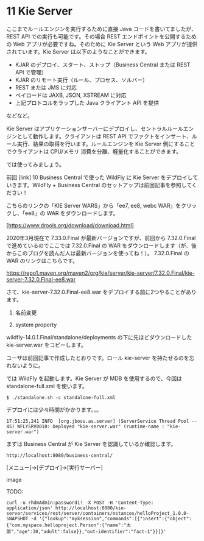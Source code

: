 # 11 Kie Server
ここまでルールエンジンを実行するために直接 Java コードを書いてましたが、REST API での実行も可能です。その場合 REST エンドポイントを公開するための Web アプリが必要ですね。そのために Kie Server という Web アプリが提供されています。Kie Server は以下のようなことができます。

- KJAR のデプロイ、スタート、ストップ（Business Central または REST API で管理）
- KJAR のリモート実行（ルール、プロセス、ソルバー）
- REST または JMS に対応
- ペイロードは JAXB, JSON, XSTREAM に対応
- 上記プロトコルをラップした Java クライアント API を提供

などなど。

Kie Server はアプリケーションサーバーにデプロイし、セントラルルールエンジンとして動作します。クライアントは REST API でファクトをインサート、ルール実行、結果の取得を行います。ルールエンジンを Kie Server 側にすることでクライアントは CPU/メモリ 消費を分離、軽量化することができます。

では使ってみましょう。

前回 [link] 10 Business Central で使った WildFly に Kie Server をデプロイしていきます。WildFly + Business Central のセットアップは前回記事を参照してください！

こちらのリンクの「KIE Server WARS」から「ee7, ee8, webc WAR」をクリックし、「ee8」の WAR をダウンロードします。

[https://www.drools.org/download/download.html]

2020年3月現在で 7.33.0.Final が最新バージョンですが、前回から 7.32.0.Final で進めているのでここでは 7.32.0.Final の WAR をダウンロードします（が、後からこのブログを読んだ人は最新バージョンを使ってね！）。 7.32.0.Final の WAR のリンクはこちらです。

https://repo1.maven.org/maven2/org/kie/server/kie-server/7.32.0.Final/kie-server-7.32.0.Final-ee8.war

さて、kie-server-7.32.0.Final-ee8.war をデプロイする前に2つやることがあります。

1) 名前変更

2) system property

wildfly-14.0.1.Final/standalone/deployments の下に先ほどダウンロードした kie-server.war をコピーします。

ユーザは前回記事で作成したとおりです。ロール kie-server を持たせるのを忘れないように。

では WildFly を起動します。Kie Server が MDB を使用するので、今回は standalone-full.xml を使います。

```
$ ./standalone.sh -c standalone-full.xml
```

デプロイには少々時間がかかります。。。

```
17:51:25,241 INFO  [org.jboss.as.server] (ServerService Thread Pool -- 45) WFLYSRV0010: Deployed "kie-server.war" (runtime-name : "kie-server.war")
```

まずは Business Central が Kie Server を認識しているか確認します。

```
http://localhost:8080/business-central/
```

[メニュー]->[デプロイ]->[実行サーバー]

image

TODO:

```
curl -u rhdmAdmin:password1! -X POST -H 'Content-Type: application/json' http://localhost:8080/kie-server/services/rest/server/containers/nstances/helloProject_1.0.0-SNAPSHOT -d '{"lookup":"myksession","commands":[{"insert":{"object":{"com.myspace.helloproject.Person":{"name":"太郎","age":30,"adult":false}},"out-identifier":"fact-1"}}]}'
```
